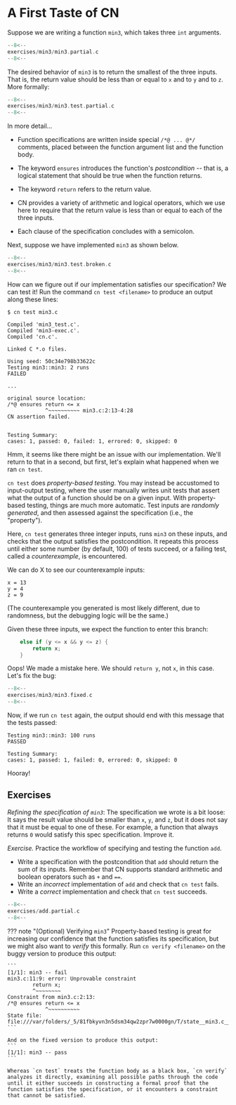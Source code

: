 # A First Taste of CN

Suppose we are writing a function `min3`, which takes three `int` arguments.

```c title="exercises/min3/min3.partial.c"
--8<--
exercises/min3/min3.partial.c
--8<--
```

The desired behavior of `min3` is to return the smallest of the three inputs. That is, the return value should be less than or equal to `x` and to `y` and to `z`. More formally:

```c title="exercises/min3/min3.test.partial.c"
--8<--
exercises/min3/min3.test.partial.c
--8<--
```

In more detail...

- Function specifications are written inside special `/*@ ... @*/`
  comments, placed between the function argument list and the function
  body.

- The keyword `ensures` introduces the function's _postcondition_ --
  that is, a logical statement that should be true when the function returns.

- The keyword `return` refers to the return value.

- CN provides a variety of arithmetic and logical operators, which we use here to require that the return value is less than or equal to each of the three inputs.

- Each clause of the specification concludes with a semicolon.

Next, suppose we have implemented `min3` as shown below.

```c title="exercises/min3/min3.test.broken.c"
--8<--
exercises/min3/min3.test.broken.c
--8<--
```

How can we figure out if our implementation satisfies our specification? We can test it! Run the command `cn test <filename>` to produce an output along these lines:

```
$ cn test min3.c

Compiled 'min3_test.c'.
Compiled 'min3-exec.c'.
Compiled 'cn.c'.

Linked C *.o files.

Using seed: 50c34e798b33622c
Testing min3::min3: 2 runs
FAILED

...

original source location:
/*@ ensures return <= x
            ^~~~~~~~~~~ min3.c:2:13-4:28
CN assertion failed.


Testing Summary:
cases: 1, passed: 0, failed: 1, errored: 0, skipped: 0
```

Hmm, it seems like there might be an issue with our implementation. We'll return to that in a second, but first, let's explain what happened when we ran `cn test`.

`cn test` does _property-based testing_. You may instead be accustomed to input-output testing, where the user manually writes unit tests that assert what the output of a function should be on a given input. With property-based testing, things are much more automatic. Test inputs are _randomly generated_, and then assessed against the specification (i.e., the "property").

Here, `cn test` generates three integer inputs, runs `min3` on these inputs, and checks that the output satisfies the postcondition. It repeats this process until either some number (by default, 100) of tests succeed, or a failing test, called a _counterexample_, is encountered.

We can do X to see our counterexample inputs:
```
x = 13
y = 4
z = 9
```
(The counterexample you generated is most likely different, due to randomness, but the debugging logic will be the same.)

Given these three inputs, we expect the function to enter this branch:

```c
    else if (y <= x && y <= z) {
        return x;
    }
```

Oops! We made a mistake here. We should `return y`, not `x`, in this case.
Let's fix the bug:

```c title="exercises/min3/min3.fixed.c"
--8<--
exercises/min3/min3.fixed.c
--8<--
```

Now, if we run `cn test` again, the output should end with this message that the tests passed:

```
Testing min3::min3: 100 runs
PASSED

Testing Summary:
cases: 1, passed: 1, failed: 0, errored: 0, skipped: 0
```

Hooray!

## Exercises

_Refining the specification of `min3`_: The specification we wrote is
a bit loose: It says the result value should be smaller than `x`, `y`,
and `z`, but it does not say that it must be equal to one of these.
For example, a function that always returns `0` would satisfy this
spec specification. Improve it.

_Exercise._ Practice the workflow of specifying and testing the function `add`.

- Write a specification with the postcondition that `add` should
  return the sum of its inputs. Remember that CN supports standard
  arithmetic and boolean operators such as `+` and `==`. 
- Write an _incorrect_ implementation of `add` and check that `cn test` fails.
- Write a _correct_ implementation and check that `cn test` succeeds.

```c title="exercises/add.partial.c"
--8<--
exercises/add.partial.c
--8<--
```

??? note "(Optional) Verifying `min3`"
    Property-based testing is great for increasing our confidence that the function satisfies its specification, but we might also want to _verify_ this formally. Run `cn verify <filename>` on the buggy version to produce this output:

    ```
    [1/1]: min3 -- fail
    min3.c:11:9: error: Unprovable constraint
            return x;
            ^~~~~~~~~
    Constraint from min3.c:2:13:
    /*@ ensures return <= x
                ^~~~~~~~~~~
    State file: file:///var/folders/_5/81fbkyvn3n5dsm34qw2zpr7w0000gn/T/state__min3.c__min3.html
    ```

    And on the fixed version to produce this output:
    ```
    [1/1]: min3 -- pass
    ```

    Whereas `cn test` treats the function body as a black box, `cn verify` analyzes it directly, examining all possible paths through the code until it either succeeds in constructing a formal proof that the function satisfies the specification, or it encounters a constraint that cannot be satisfied.

